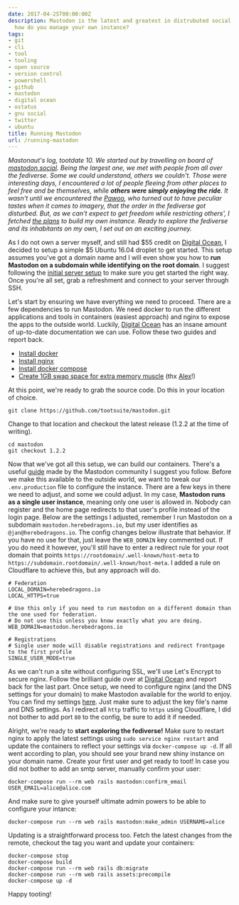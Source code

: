 ```yaml
---
date: 2017-04-25T00:00:00Z
description: Mastodon is the latest and greatest in distrubuted social networks. So,
  how do you manage your own instance?
tags:
- git
- cli
- tool
- tooling
- open source
- version control
- powershell
- github
- mastodon
- digital ocean
- ostatus
- gnu social
- twitter
- ubuntu
title: Running Mastodon
url: /running-mastodon
---
```


_Mastonaut's log, tootdate 10. We started out by travelling on board of <a href="https://mastodon.social" target="_blank">mastodon.social</a>. Being the largest one, we met with people from all over the fediverse. Some we could understand, others we couldn't. Those were interesting days, I encountered a lot of people fleeing from other places to feel free and be themselves, while **others were simply enjoying the ride**. It wasn't until we encountered the <a href="https://pawoo.net/about" target="_blank">Pawoo</a>, who turned out to have peculiar tastes when it comes to imagery, that the order in the fediverse got disturbed. But, as we can't expect to get freedom while restricting others', I fetched <a href="https://github.com/tootsuite/mastodon" target="_blank">the plans</a> to build my own instance. Ready to explore the fediverse and its inhabitants on my own, I set out on an exciting journey._

As I do not own a server myself, and still had $55 credit on <a href="https://m.do.co/c/fae55a8771b5" target="_blank">Digital Ocean</a>, I decided to setup a simple $5 Ubuntu 16.04 droplet to get started. This setup assumes you've got a domain name and I will even show you how to **run Mastodon on a subdomain while identifying on the root domain**. I suggest following the <a href="https://www.digitalocean.com/community/tutorials/initial-server-setup-with-ubuntu-16-04" target="_blank">initial server setup</a> to make sure you get started the right way. Once you're all set, grab a refreshment and connect to your server through SSH.

Let's start by ensuring we have everything we need to proceed. There are a few dependencies to run Mastodon. We need docker to run the different applications and tools in containers (easiest approach) and nginx to expose the apps to the outside world. Luckily, <a href="https://m.do.co/c/fae55a8771b5" target="_blank">Digital Ocean</a> has an insane amount of up-to-date documentation we can use. Follow these two guides and report back.

* <a href="https://www.digitalocean.com/community/tutorials/how-to-install-and-use-docker-on-ubuntu-16-04" target="_blank">Install docker</a>
* <a href="https://www.digitalocean.com/community/tutorials/how-to-install-nginx-on-ubuntu-16-04" target="_blank">Install nginx</a>
* <a href="https://www.digitalocean.com/community/tutorials/how-to-install-docker-compose-on-ubuntu-16-04" target="_blank">Install docker compose</a>
* <a href="https://www.digitalocean.com/community/tutorials/how-to-add-swap-space-on-ubuntu-16-04" target="_blank">Create 1GB swap space for extra memory muscle</a> (thx <a href="https://hartley.cc/@alex" target="_blank">Alex</a>!)

At this point, we're ready to grab the source code. Do this in your location of choice.

    git clone https://github.com/tootsuite/mastodon.git

Change to that location and checkout the latest release (1.2.2 at the time of writing).

    cd mastodon
    git checkout 1.2.2

Now that we've got all this setup, we can build our containers. There's a useful <a href="https://github.com/tootsuite/documentation/blob/master/Running-Mastodon/Docker-Guide.md" target="_blank">guide</a> made by the Mastodon community I suggest you follow. Before we make this available to the outside world, we want to tweak our `.env.production` file to configure the instance. There are a few keys in there we need to adjust, and some we could adjust. In my case, **Mastodon runs as a single user instance**, meaning only one user is allowed in. Nobody can register and the home page redirects to that user's profile instead of the login page. Below are the settings I adjusted, remember I run Mastodon on a subdomain `mastodon.herebedragons.io`, but my user identifies as `@jan@herebedragons.io`. The config changes below illustrate that behavior. If you have no use for that, just leave the `WEB_DOMAIN` key commented out. If you do need it however, you'll still have to enter a redirect rule for your root domain that points `https://rootdomain/.well-known/host-meta` to `https://subdomain.rootdomain/.well-known/host-meta`. I added a rule on Cloudflare to achieve this, but any approach will do.

    # Federation
    LOCAL_DOMAIN=herebedragons.io
    LOCAL_HTTPS=true

    # Use this only if you need to run mastodon on a different domain than the one used for federation.
    # Do not use this unless you know exactly what you are doing.
    WEB_DOMAIN=mastodon.herebedragons.io

    # Registrations
    # Single user mode will disable registrations and redirect frontpage to the first profile
    SINGLE_USER_MODE=true

As we can't run a site without configuring SSL, we'll use Let's Encrypt to secure nginx. Follow the brilliant guide over at <a href="https://www.digitalocean.com/community/tutorials/how-to-secure-nginx-with-let-s-encrypt-on-ubuntu-16-04" target="_blank">Digital Ocean</a> and report back for the last part. Once setup, we need to configure nginx (and the DNS settings for your domain) to make Mastodon available for the world to enjoy. You can find my settings <a href="https://gist.github.com/JanJoris/0b0a425e8639d980bc430ea22c14710c" target="_blank">here</a>. Just make sure to adjust the key file's name and DNS settings. As I redirect all `http` traffic to `https` using Cloudflare, I did not bother to add port `80` to the config, be sure to add it if needed.

Alright, we're ready to **start exploring the fediverse!** Make sure to restart nginx to apply the latest settings using `sudo service nginx restart` and update the containers to reflect your settings via `docker-compose up -d`. If all went according to plan, you should see your brand new shiny instance on your domain name. Create your first user and get ready to toot! In case you did not bother to add an smtp server, manually confirm your user:

    docker-compose run --rm web rails mastodon:confirm_email USER_EMAIL=alice@alice.com

And make sure to give yourself ultimate admin powers to be able to configure your intance:

    docker-compose run --rm web rails mastodon:make_admin USERNAME=alice

Updating is a straightforward process too. Fetch the latest changes from the remote, checkout the tag you want and update your containers:

    docker-compose stop
    docker-compose build
    docker-compose run --rm web rails db:migrate
    docker-compose run --rm web rails assets:precompile
    docker-compose up -d

Happy tooting!
